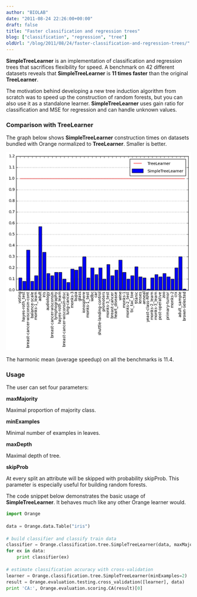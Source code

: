 ```yaml
---
author: "BIOLAB"
date: "2011-08-24 22:26:00+00:00"
draft: false
title: "Faster classification and regression trees"
blog: ["classification", "regression", "tree"]
oldUrl: "/blog/2011/08/24/faster-classification-and-regression-trees/"
---
```


**SimpleTreeLearner** is an implementation of classification and regression trees that sacrifices flexibility for speed. A benchmark on 42 different datasets reveals that **SimpleTreeLearner** is **11 times faster** than the original **TreeLearner**.

The motivation behind developing a new tree induction algorithm from scratch was to speed up the construction of random forests, but you can also use it as a standalone learner. **SimpleTreeLearner** uses gain ratio for classification and MSE for regression and can handle unknown values.

### Comparison with TreeLearner

The graph below shows **SimpleTreeLearner** construction times on datasets bundled with Orange normalized to **TreeLearner**. Smaller is better.

![](simpletree_speed.png__600x641_q95_crop_upscale.png)

The harmonic mean (average speedup) on all the benchmarks is 11.4.

### Usage

The user can set four parameters:

**maxMajority**

Maximal proportion of majority class.

**minExamples**

Minimal number of examples in leaves.

**maxDepth**

Maximal depth of tree.

**skipProb**

At every split an attribute will be skipped with probability skipProb. This parameter is especially useful for building random forests.

The code snippet below demonstrates the basic usage of **SimpleTreeLearner**. It behaves much like any other Orange learner would.

```python
import Orange

data = Orange.data.Table("iris")

# build classifier and classify train data
classifier = Orange.classification.tree.SimpleTreeLearner(data, maxMajority=0.8)
for ex in data:
    print classifier(ex)

# estimate classification accuracy with cross-validation
learner = Orange.classification.tree.SimpleTreeLearner(minExamples=2)
result = Orange.evaluation.testing.cross_validation([learner], data)
print 'CA:', Orange.evaluation.scoring.CA(result)[0]
```
